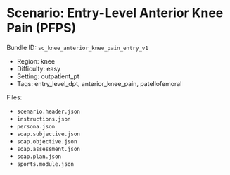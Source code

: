 # Scenario: Entry-Level Anterior Knee Pain (PFPS)

Bundle ID: `sc_knee_anterior_knee_pain_entry_v1`

- Region: knee
- Difficulty: easy
- Setting: outpatient_pt
- Tags: entry_level_dpt, anterior_knee_pain, patellofemoral

Files:

- `scenario.header.json`
- `instructions.json`
- `persona.json`
- `soap.subjective.json`
- `soap.objective.json`
- `soap.assessment.json`
- `soap.plan.json`
- `sports.module.json`

